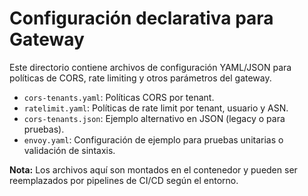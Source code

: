 # Configuración declarativa para Gateway

Este directorio contiene archivos de configuración YAML/JSON para políticas de CORS, rate limiting y otros parámetros del gateway.

- `cors-tenants.yaml`: Políticas CORS por tenant.
- `ratelimit.yaml`: Políticas de rate limit por tenant, usuario y ASN.
- `cors-tenants.json`: Ejemplo alternativo en JSON (legacy o para pruebas).
- `envoy.yaml`: Configuración de ejemplo para pruebas unitarias o validación de sintaxis.

**Nota:** Los archivos aquí son montados en el contenedor y pueden ser reemplazados por pipelines de CI/CD según el entorno.
